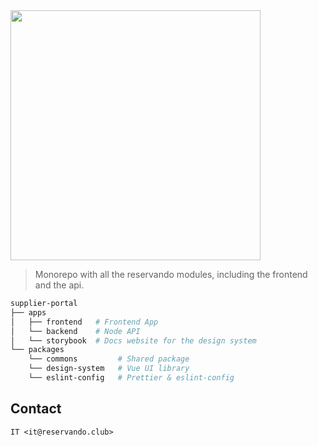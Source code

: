 <img src="https://reservando.club/assets/images/6fa0435b311dd9235a7b7bfa0f461869.svg" width="400" />

> Monorepo with all the reservando modules, including the frontend and the api.

```sh
supplier-portal
├── apps
│   ├── frontend   # Frontend App
│   └── backend    # Node API
│   └── storybook  # Docs website for the design system
└── packages
    └── commons         # Shared package
    └── design-system   # Vue UI library
    └── eslint-config   # Prettier & eslint-config
```

## Contact

```
IT <it@reservando.club>
```
